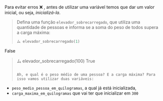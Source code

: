 Para evitar erros :x: , antes de utilizar uma variável temos que dar um valor inicial, ou seja, _inicializá-la_.

> Defina uma função `elevador_sobrecarregado`, que utiliza uma quantidade de pessoas e informa se a soma do peso de todos supera a carga máxima:
>
> ```python
> ム elevador_sobrecarregado(1)
False
> ム elevador_sobrecarregado(100)
True
> ```
>
> Ah, e qual é o peso médio de uma pessoa? E a carga máxima? Para isso vamos utilizar duas variáveis:
>
* `peso_medio_pessoa_em_quilogramas`, a qual já está inicializada,
* `carga_maxima_em_quilogramas` que vai ter que inicializar em `300`
